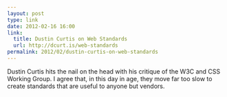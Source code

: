 ```yaml
---
layout: post
type: link
date: 2012-02-16 16:00
link: 
  title: Dustin Curtis on Web Standards
  url: http://dcurt.is/web-standards
permalink: 2012/02/dustin-curtis-on-web-standards
---
```


Dustin Curtis hits the nail on the head with his critique of the W3C and CSS Working Group. I agree that, in this day in age, they move far too slow to create standards that are useful to anyone but vendors.
